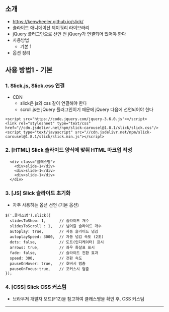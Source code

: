 ## 소개
- https://kenwheeler.github.io/slick/
- 슬라이드 애니메이션 제이쿼리 라이브러리
- jQuery 플러그인으로 선언 전 jQuery가 연결되어 있어야 한다
- 사용방법
  - 기본 1
- 옵션 정리


## 사용 방법1 - 기본
### 1. Slick.js, Slick.css 연결
- CDN
  - slick은 js와 css 같이 연결해야 한다
  - scroll.js는 jQuery 플러그인이기 때문에 jQuery 다음에 선언되어야 한다
```
<script src="https://code.jquery.com/jquery-3.6.0.js"></script>
<link rel="stylesheet" type="text/css" href="//cdn.jsdelivr.net/npm/slick-carousel@1.8.1/slick/slick.css"/>
<script type="text/javascript" src="//cdn.jsdelivr.net/npm/slick-carousel@1.8.1/slick/slick.min.js"></script>
```

### 2. [HTML] Slick 슬라이드 양식에 맞춰 HTML 마크업 작성
```
  <div class="클래스명">
    <div>slide-1</div>
    <div>slide-1</div>
    <div>slide-1</div>
  </div>
  ```

### 3. [JS] Slick 슬라이드 초기화
- 자주 사용하는 옵션 선언 (기본 옵션)
```
$('.클래스명').slick({
  slidesToShow: 1,      // 슬라이드 개수
  slidesToScroll : 1,   // 넘어갈 슬라이드 개수
  autoplay: true,       // 자동 슬라이드 넘김
  autoplaySpeed: 3000,  // 자동 넘김 속도 (2초)
  dots: false,          // 도트(인디케이터) 표시
  arrows: true,         // 좌우 화살표 표시
  fade: false,          // 슬라이드 전환 효과
  speed: 300,           // 전환 속도
  pauseOnHover: true,   // 호버시 멈춤
  pauseOnFocus:true,    // 포커스시 멈춤
});
```

### 4. [CSS] Slick CSS 커스텀
- 브라우저 개발자 모드(F12)을 참고하여 클래스명을 확인 후, CSS 커스텀
---

